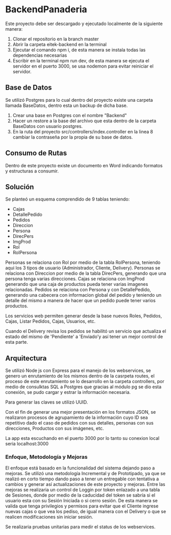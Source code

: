 # BackendPanaderia

Este proyecto debe ser descargado y ejecutado localmente de la siguiente manera:

1. Clonar el repositorio en la branch master
2. Abrir la carpeta eitek-backend en la terminal
3. Ejecutar el comando npm i, de esta manera se instala todas las dependencias necesarias
4. Escribir en la terminal npm run dev, de esta manera se ejecuta el servidor en el puerto 3000, se usa nodemon para evitar reiniciar el servidor.

## Base de Datos 

Se utilizó Postgres para lo cual dentro del proyecto existe una carpeta llamada BaseDatos, dentro esta un backup de dicha base.
1. Crear una base en Postgres con el nombre "Backend"
2. Hacer un restore a la base del archivo que esta dentro de la carpeta BaseDatos con usuario postgres.
3. En la ruta del proyecto src/controllers/index.controller en la linea 8 cambiar la contraseña por la propia de su base de datos.

## Consumo de Rutas

Dentro de este proyecto existe un documento en Word indicando formatos y estructuras a consumir.

## Solución 

Se planteó un esquema comprendido de 9 tablas teniendo:
* Cajas
* DetallePedido
* Pedidos
* Direccion
* Persona
* DirecPers
* ImgProd
* Rol
* RolPersona

Personas se relaciona con Rol por medio de la tabla RolPersona, teniendo aqui los 3 tipos de usuario (Administrador, Cliente, Delivery).
Personas se relaciona con Direccion por medio de la tabla DirecPers, generando que una persona tenga varias direcciones.
Cajas se relaciona con ImgProd generando que una caja de productos pueda tener varias imagenes relacionadas.
Pedidos se relaciona con Persona y con DetallePedido, generando una cabecera con informacion global del pedido y teniendo un detalle del mismo a manera de hacer que un pedido puede tener varios productos.

Los servicios web permiten generar desde la base nuevos Roles, Pedidos, Cajas, Listar Pedidos, Cajas, Usuarios, etc.

Cuando el Delivery revisa los pedidos se habilitó un servicio que actualiza el estado del mismo de 'Pendiente' a 'Enviado'y así tener un mejor control de esta parte.

## Arquitectura

Se utilizó Node js con Express para el manejo de los webservices, se genero un enrutamiento de los mismos dentro de la casrpeta routes, el proceso de este enrutamiento se lo desarrollo 
en la carpeta controllers, por medio de consulktas SQL a Postgres que gracias al módulo pg se dio esta conexión, se pudo cargar y estrar la información necesaria.

Para generar las claves se utilizó UUID.

Con el fin de generar una mejor presentación en los formatos JSON, se realizaron procesos de agrupamiento de la información cuyo ID sea repetitivo dado el caso de pedidos con sus detalles, 
personas con sus direcciones, Productos con sus imágenes, etc.

La app esta escuchando en el puerto 3000 por lo tanto su conexion local seria localhost:3000

### Enfoque, Metodología y Mejoras

El enfoque está basado en la funcionalidad del sistema dejando paso a mejoras. Se utilizó una metodología Incremental y de Prototipado, ya que se realizó en corto tiempo dando paso a tener un entregable con tentativa a cambios y generar así actualizaciones de este proyecto y mejoras.
Entre las mejoras se realizaria un control de Loggin por token enlazado a una tabla de Sesiones, donde por medio de la caducidad del token se sabría si el usuario esta con su Sesión Iniciada o si cerro sesión.
De esta manera se valida que tenga privilegios y permisos para evitar que el Cliente ingrese nuevas cajas o que vea los pediso, de igual manera con el Delivery o que se realicen modificaciones sin iniciar sesión.

Se realizaria pruebas unitarias para medir el status de los webservices.
